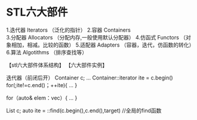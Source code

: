 # STL六大部件 #  
1.迭代器 Iterators （泛化的指针）
2.容器 Containers  
3.分配器 Allocators （分配内存,一般使用默认分配器）
4.仿函式 Functors （对象相加，相减。比较的函数）
5.适配器 Adapters （容器，迭代，仿函数的转化）
6.算法 Algotithms （排序查找等）

【stl六大部件体系结构】
【六大部件实例】  


迭代器（前闭后开）
  Container<T> c;
  ...
  Container<T>::iterator ite = c.begin()
  for(;ite!=c.end()；++ite){
    ...
  }
  
  for（auto& elem：vec）{
    ...
  }
  
  List<string> c;
  auto ite = ::find(c.begin(),c.end(),target)  //全局的find函数



